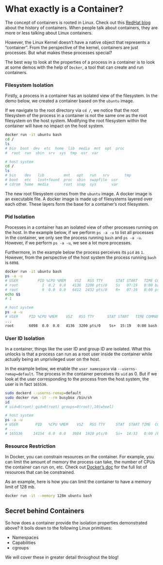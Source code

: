 # What exactly is a Container?

The concept of containers is rooted in Linux. Check out this [RedHat blog](https://www.redhat.com/en/blog/history-containers) about the history of containers. When people talk about containers, they are more or less talking about Linux containers.

However, the Linux Kernel doesn’t have a native object that represents a “container”. From the perspective of the kernel, containers are just processes. But what makes these processes special?

The best way to look at the properties of a process in a container is to look at some demos with the help of `Docker`, a tool that can create and run containers.

### Filesystem Isolation

Firstly, a process in a container has an isolated view of the filesystem. In the demo below, we created a container based on the `ubuntu` image.

If we navigate to the root directory via `cd /`, we notice that the root filesystem of the process in a container is not the same one as the root filesystem on the host system. Modifying the root filesystem within the container will have no impact on the host system.

```bash
docker run -it ubuntu bash
cd /
ls
# bin  boot  dev  etc  home  lib  media  mnt  opt  proc
#  root  run  sbin  srv  sys  tmp  usr  var

# host system
cd /
ls
# bin    dev   lib         mnt   opt   run   srv       tmp
# boot   etc   lost+found  proc  sbin  swapfile  usr
# cdrom  home  media       root  snap  sys       var
```

The new root filesystem comes from the `ubuntu` image. A docker image is an executable file. A docker image is made up of filesystems layered over each other. These layers form the base for a container’s root filesystem.

### Pid Isolation

Processes in a container has an isolated view of other processes running on the host. In the example below, if we perform `ps -a -u` to list all processes in the container, we only see the process running `bash` and `ps -a -u`. However, if we perform `ps -a -u`, we see a lot more processes.

Furthermore, in the example below the process perceives its `pid` as `1`. However, from the perspective of the host system the process running `bash` is `6098`.

```bash
docker run -it ubuntu bash
ps -a -u
# USER         PID %CPU %MEM    VSZ   RSS TTY      STAT START   TIME COMMAND
# root           1  0.2  0.0   4136  3200 pts/0    Ss   07:19   0:00 bash
# root           9  0.0  0.0   6412  2432 pts/0    R+   07:19   0:00 ps -a -u
echo $$
# 1

# host system
ps -a -u
# USER     PID %CPU %MEM    VSZ   RSS TTY      STAT START   TIME COMMAND
...
root       6098  0.0  0.0   4136  3200 pts/0    Ss+  15:19   0:00 bash
```

### User ID Isolation

In a container, things like the user ID and group ID are isolated. What this unlocks is that a process can run as a root user inside the container while actually being an unprivileged user on the host.

In the example below, we enable the `user namespace` via `--userns-remap=default`. The process in the container perceives its `uid` as 0. But if we look at the user corresponding to the process from the host system, the user is in fact `165536`.

```bash
sudo dockerd --userns-remap=default
sudo docker run -it --rm busybox /bin/sh
id
# uid=0(root) gid=0(root) groups=0(root),10(wheel)

# host system
ps -a -u
# USER        PID   %CPU %MEM    VSZ   RSS TTY     STAT  START TIME  COMMAND
# ...
# 165536     14154  0.0  0.0   3984  1920 pts/0    Ss+  14:33   0:00 /bin/sh
```

### Resource Restriction

In Docker, you can constrain resources on the container. For example, you can limit the amount of memory the process can take, the number of CPUs the container can run on, etc. Check out [Docker’s doc](https://docs.docker.com/engine/reference/run/#runtime-constraints-on-resources) for the full list of resources that can be constrained.

As an example, here is how you can limit the container to have a memory limit of 128 mb.

```bash
docker run -it --memory 128m ubuntu bash
```

## Secret behind Containers

So how does a container provide the isolation properties demonstrated above? It boils down to the following Linux primitives:

- Namespaces
- Capabilities
- cgroups

We will cover these in greater detail throughout the blog!
